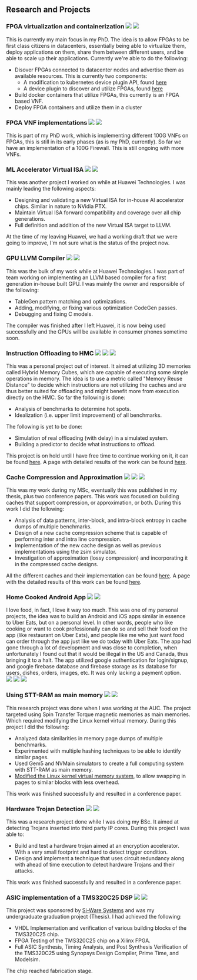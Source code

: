## Research and Projects

### FPGA virtualization and containerization ![](https://img.shields.io/badge/-University%20of%20Toronto-yellowgreen) ![](https://img.shields.io/badge/status-Ongoing-yellow)

This is currently my main focus in my PhD. The idea is to allow FPGAs to be first class citizens in datacenters, essentially being able to virtualize them, deploy applications on them, share them between different users, and be able to scale up their applications. Currently we're able to do the following:
* Disover FPGAs connected to datacenter nodes and advertise them as available resources. This is currently two components:
  * A modification to kubernetes device plugin API, found [here](https://github.com/kubernetes/kubernetes/pull/91190)
  * A device plugin to discover and utilize FPGAs, found [here](https://github.com/mewais/FPGA-K8s-DevicePlugin)
* Build docker containers that utilize FPGAs, this currently is an FPGA based VNF.
* Deploy FPGA containers and utilize them in a cluster  
  

### FPGA VNF implementations ![](https://img.shields.io/badge/-University%20of%20Toronto-yellowgreen) ![](https://img.shields.io/badge/status-Ongoing-yellow)

This is part of my PhD work, which is implementing different 100G VNFs on FPGAs, this is still in its early phases (as is my PhD, currently). So far we have an implementation of a 100G Firewall. This is still ongoing with more VNFs.  
  

### ML Accelerator Virtual ISA ![](https://img.shields.io/badge/-Huawei%20Technologies-brown) ![](https://img.shields.io/badge/status-Finished-green)

This was another project I worked on while at Huawei Technologies. I was mainly leading the following aspects:
* Designing and validating a new Virtual ISA for in-house AI accelerator chips. Similar in nature to NVidia PTX.
* Maintain Virtual ISA forward compatibility and coverage over all chip generations.
* Full definition and addition of the new Virtual ISA target to LLVM.

At the time of my leaving Huawei, we had a working draft that we were going to improve, I'm not sure what is the status of the project now.  
  

### GPU LLVM Compiler ![](https://img.shields.io/badge/-Huawei%20Technologies-brown) ![](https://img.shields.io/badge/status-Finished-green)

This was the bulk of my work while at Huawei Technologies. I was part of team working on implementing an LLVM based compiler for a first generation in-house built GPU. I was mainly the owner and responsible of the following:
* TableGen pattern matching and optimizations.
* Adding, modifying, or fixing various optimization CodeGen passes.
* Debugging and fixing C models.

The compiler was finished after I left Huawei, it is now being used successfully and the GPUs will be available in consumer phones sometime soon.  
  

### Instruction Offloading to HMC ![](https://img.shields.io/badge/-Personal-informational) ![](https://img.shields.io/badge/status-On%20Hold-yellow) [![](https://img.shields.io/badge/-Detailed%20Results-important)](/instruction-offloading-hmc)

This was a personal project out of interest. It aimed at utilizing 3D memories called Hybrid Memory Cubes, which are capable of executing some simple operations in memory. The idea is to use a metric called "Memory Reuse Distance" to decide which instructions are not utilizing the caches and are thus better suited for offloading and might benefit more from execution directly on the HMC. So far the following is done:
* Analysis of benchmarks to determine hot spots.
* Idealization (i.e. upper limit improvement) of all benchmarks.  

The following is yet to be done:
* Simulation of real offloading (with delay) in a simulated system.
* Building a predictor to decide what instructions to offload.

This project is on hold until I have free time to continue working on it, it can be found [here](https://github.com/mewais/AwesomeInstructionOffloading). A page with detailed results of the work can be found [here](/instruction-offloading-hmc).  
  

### Cache Compression and Approximation ![](https://img.shields.io/badge/-University%20of%20British%20Columbia-blueviolet) ![](https://img.shields.io/badge/status-Finished-green) [![](https://img.shields.io/badge/-Detailed%20Results-important)](/cache-compression)

This was my work during my MSc, eventually this was published in my thesis, plus two conference papers. This work was focused on building caches that support compression, or approximation, or both. During this work I did the following:
* Analysis of data patterns, inter-block, and intra-block entropy in cache dumps of multiple benchmarks.
* Design of a new cache compression scheme that is capable of performing inter and intra line compression.
* Implementation of the new cache design as well as previous implementations using the zsim simulator.
* Investigation of approximation (lossy compression) and incorporating it in the compressed cache designs.  

All the different caches and their implementation can be found [here](https://github.com/mewais/zsim-cache-compression). A page with the detailed results of this work can be found [here](/cache-compression).  
  

### Home Cooked Android App ![](https://img.shields.io/badge/-Personal-informational) ![](https://img.shields.io/badge/status-Abandoned-red)

I love food, in fact, I love it way too much. This was one of my personal projects, the idea was to build an Android and iOS apps similar in essence to Uber Eats, but on a personal level. In other words, people who like cooking or want to cook professionally can do so and sell their food on the app (like restaurant on Uber Eats), and people like me who just want food can order through the app just like we do today with Uber Eats. The app had gone through a lot of development and was close to completion, when unfortunately I found out that it would be illegal in the US and Canada, thus bringing it to a halt.
The app utilized google authentication for login/signup, and google firebase database and firebase storage as its database for users, dishes, orders, images, etc. It was only lacking a payment option.  
![](assets/images/app1.png)
![](assets/images/app2.png)
![](assets/images/app3.png)  
  

### Using STT-RAM as main memory ![](https://img.shields.io/badge/-American%20University%20of%20Cairo-ff69b4) ![](https://img.shields.io/badge/status-Finished-green)

This research project was done when I was working at the AUC. The project targeted using Spin Transfer Torque magnetic memories as main memories. Which required modifying the Linux kernel virtual memory. During this project I did the following:
* Analyzed data similarities in memory page dumps of multiple benchmarks.
* Experimented with multiple hashing techniques to be able to identify similar pages.
* Used Gem5 and NVMain simulators to create a full computing system with STT-RAM as main memory.
* [Modified the Linux kernel virtual memory system](https://github.com/mewais/NVMLinux), to allow swapping in pages to similar blocks with less overhead.  

This work was finished successfully and resulted in a conference paper.  
  

### Hardware Trojan Detection ![](https://img.shields.io/badge/-Alexandria%20University-9cf) ![](https://img.shields.io/badge/status-Finished-green)

This was a research project done while I was doing my BSc. It aimed at detecting Trojans inserted into third party IP cores. During this project I was able to:
* Build and test a hardware trojan aimed at an encryption accelerator. With a very small footprint and hard to detect trigger condition.
* Design and implement a technique that uses circuit redundancy along with ahead of time execution to detect hardware Trojans and their attacks.  

This work was finished successfully and resulted in a conference paper.  
  

### ASIC implementation of a TMS320C25 DSP ![](https://img.shields.io/badge/-Alexandria%20University-9cf) ![](https://img.shields.io/badge/status-Finished-green)

This project was sponsored by [Si-Ware Systems](https://www.si-ware.com/) and was my undergraduate graduation project (Thesis). I had achieved the following:
* VHDL Implementation and verification of various building blocks of the TMS320C25 chip.
* FPGA Testing of the TMS320C25 chip on a Xilinx FPGA.
* Full ASIC Synthesis, Timing Analysis, and Post Synthesis Verification of the TMS320C25 using Synopsys Design Compiler, Prime Time, and Modelsim.  

The chip reached fabrication stage.  

